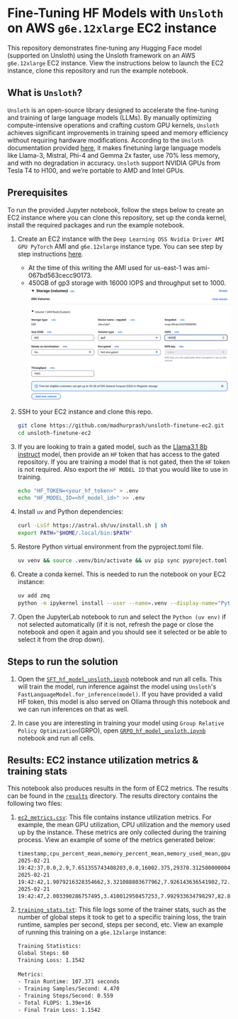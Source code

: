# Fine-Tuning HF Models with `Unsloth` on AWS `g6e.12xlarge` EC2 instance

This repository demonstrates fine-tuning any Hugging Face model (supported on Unsloth) using the Unsloth framework on an AWS `g6e.12xlarge` EC2 instance. View the instructions below to launch the EC2 instance, clone this repository and run the example notebook.

## What is `Unsloth`?

`Unsloth` is an open-source library designed to accelerate the fine-tuning and training of large language models (LLMs). By manually optimizing compute-intensive operations and crafting custom GPU kernels, `Unsloth` achieves significant improvements in training speed and memory efficiency without requiring hardware modifications. According to the `Unsloth` documentation provided [here](https://docs.unsloth.ai/#:~:text=Unsloth%20makes%20finetuning%20large%20language%20models%20like%20Llama%2D3%2C%20Mistral%2C%20Phi%2D4%20and%20Gemma%202x%20faster%2C%20use%2070%25%20less%20memory%2C%20and%20with%20no%20degradation%20in%20accuracy!), it makes finetuning large language models like Llama-3, Mistral, Phi-4 and Gemma 2x faster, use 70% less memory, and with no degradation in accuracy. `Unsloth` support NVIDIA GPUs from Tesla T4 to H100, and we’re portable to AMD and Intel GPUs.

## Prerequisites

To run the provided Jupyter notebook, follow the steps below to create an EC2 instance where you can clone this repository, set up the conda kernel, install the required packages and run the example notebook.

1. Create an EC2 instance with the `Deep Learning OSS Nvidia Driver AMI GPU PyTorch` AMI and `g6e.12xlarge` instance type. You can see step by step instructions [here](https://aws-samples.github.io/foundation-model-benchmarking-tool/misc/ec2_instance_creation_steps.html).
    - At the time of this writing the AMI used for us-east-1 was ami-067bd563cecc90173.
    - 450GB of gp3 storage with 16000 IOPS and throughput set to 1000.
    ![ec2-storage](images/ec2-storage-config.png)

1. SSH to your EC2 instance and clone this repo.

    ```bash
    git clone https://github.com/madhurprash/unsloth-finetune-ec2.git
    cd unsloth-finetune-ec2
    ```

1. If you are looking to train a gated model, such as the [Llama3.1 8b instruct](https://huggingface.co/meta-llama/Llama-3.1-8B-Instruct) model, then provide an `HF` token that has access to the gated repository. If you are training a model that is not gated, then the `HF` token is not required. Also export the `HF MODEL ID` that you would like to use in training. 

    ```bash
    echo "HF_TOKEN=<your_hf_token>" > .env
    echo "HF_MODEL_ID=<hf_model_id>" >> .env
    ```

1. Install `uv` and Python dependencies:

    ```bash
    curl -LsSf https://astral.sh/uv/install.sh | sh
    export PATH="$HOME/.local/bin:$PATH"
    ```

1. Restore Python virtual environment from the pyproject.toml file.

    ```bash
    uv venv && source .venv/bin/activate && uv pip sync pyproject.toml
    ```

1. Create a conda kernel. This is needed to run the notebook on your EC2 instance:

    ```bash
    uv add zmq
    python -m ipykernel install --user --name=.venv --display-name="Python (uv env)"
    ```

1. Open the JupyterLab notebook to run and select the `Python (uv env)` if not selected automatically (if it is not, refresh the page or close the notebook and open it again and you should see it selected or be able to select it from the drop down).

## Steps to run the solution

1. Open the [`SFT_hf_model_unsloth.ipynb`](SFT_hf_model_unsloth.ipynb) notebook and run all cells. This will train the model, run inference against the model using `Unsloth`'s `FastLanguageModel.for_inference(model)`. If you have provided a valid HF token, this model is also served on Ollama through this notebook and we can run inferences on that as well.

1. In case you are interesting in training your model using `Group Relative Policy Optimization`(GRPO), open [`GRPO_hf_model_unsloth.ipynb`](GRPO_hf_model_unsloth.ipynb) notebook and run all cells.

## Results: EC2 instance utilization metrics & training stats

This notebook also produces results in the form of EC2 metrics. The results can be found in the [`results`](results) directory. The results directory contains the following two files:

1. [`ec2_metrics.csv`](results/ec2_metrics.csv): This file contains instance utilization metrics. For example, the mean GPU utilization, CPU utilization and the memory used up by the instance. These metrics are only collected during the training process. View an example of some of the metrics generated below:

    ```{.csv}
    timestamp,cpu_percent_mean,memory_percent_mean,memory_used_mean,gpu_utilization_mean,gpu_memory_used_mean,gpu_memory_free_mean,gpu_memory_total_mean
    2025-02-21 19:42:37,0.0,2.9,7.651355743408203,0.0,16002.375,29370.312500000004,46068.0
    2025-02-21 19:42:42,1.9079216328354662,3.321088803677962,7.926143636541902,72.13185182101137,16602.57081138804,28770.116622093094,46068.0
    2025-02-21 19:42:47,2.003390286757495,3.410012950457253,7.992933634798297,82.83819711742942,16809.281850116146,28563.40561512593,46068.0
    ```

1. [`training_stats.txt`](results/training_stats.txt): This file logs some of the trainer stats, such as the number of global steps it took to get to a specific training loss, the train runtime, samples per second, steps per second, etc. View an example of running this training on a `g6e.12xlarge` instance:

    ```{.txt}
    Training Statistics:
    Global Steps: 60
    Training Loss: 1.1542

    Metrics:
    - Train Runtime: 107.371 seconds
    - Training Samples/Second: 4.470
    - Training Steps/Second: 0.559
    - Total FLOPS: 1.39e+16
    - Final Train Loss: 1.1542
    ```

